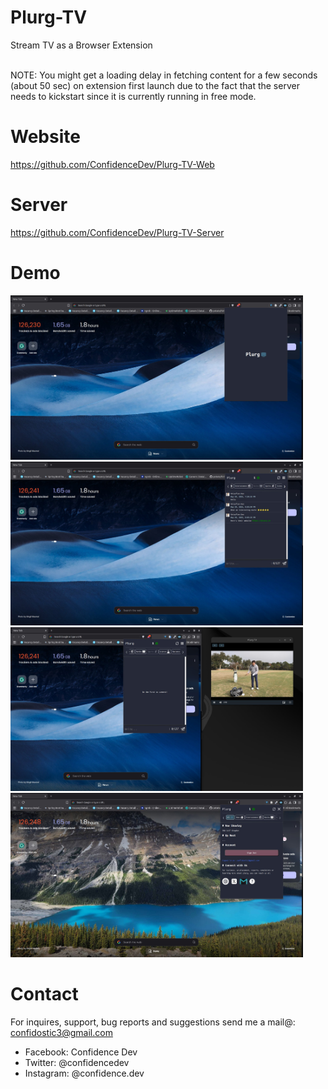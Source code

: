 # Plurg-TV

Stream TV as a Browser Extension
<br />
<br />

<p>
 NOTE: You might get a loading delay in fetching content for a few seconds (about 50 sec) on extension first launch due to the fact that the server needs to kickstart since it is currently running in free mode.
</p>

# Website

<a href="https://github.com/ConfidenceDev/Plurg-TV-Web">https://github.com/ConfidenceDev/Plurg-TV-Web</a>

# Server

<a href="https://github.com/ConfidenceDev/Plurg-TV-Server">https://github.com/ConfidenceDev/Plurg-TV-Server</a>

# Demo

<p float="left">
<img src="https://github.com/ConfidenceDev/Plurg-TV-Web/blob/main/assets/images/s1.jpg" width="468">
<img src="https://github.com/ConfidenceDev/Plurg-TV-Web/blob/main/assets/images/s2.jpg" width="468">
<img src="https://github.com/ConfidenceDev/Plurg-TV-Web/blob/main/assets/images/s3.jpg" width="468"> 
<img src="https://github.com/ConfidenceDev/Plurg-TV-Web/blob/main/assets/images/s4.jpg" width="468"> 
</p>

# Contact

For inquires, support, bug reports and suggestions send me a mail@: confidostic3@gmail.com

- Facebook: Confidence Dev
- Twitter: @confidencedev
- Instagram: @confidence.dev

